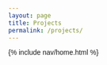 ```yaml
---
layout: page
title: Projects
permalink: /projects/
---
```


{% include nav/home.html %}

<style>
    body {
        font-family: Arial, sans-serif !important;
    }

    /* Container for Flexbox-based layout */
    .flex-container {
        display: flex;
        justify-content: center; /* Center items horizontally */
        flex-wrap: wrap; /* Allow wrapping of items */
        gap: 25px; /* Add space between items */
        margin-top: 20px;
    }
    .flex-item {
        text-align: center;
        flex-basis: calc(25% - 20px); /* Make items take up 25% of the container width */
    }
    .flex-item img {
        width: 100%;
        height: 150px; /* Fixed height for uniformity */
        object-fit: contain; /* Ensure the image fits within the fixed height */
    }
    .flex-item p {
        margin: 5px 0; /* Add some margin for spacing */
    }

    .achievements-container {
        display: flex;
        flex-direction: column;
        width: 100%;
        align-items: center;
    }
    /* Flexbox container for projects section */
    .projects-container {
        display: flex;
        flex-direction: column; /* Align items vertically */
        width: 100%; /* Ensure the projects section spans the full width */
        align-items: center; /* Center-align the project items */
        margin-top: 20px;
    }
    .project-item {
        width: 100%; /* Ensure project item spans the full width */
        max-width: 875px; /* Set a max width to avoid items being too wide */
        margin-bottom: 20px; /* Add some space between projects */
        padding: 15px;
        background-color: #333; /* Optional: Add a background color for clarity */
        border-radius: 8px;
        text-align: left; /* Align text to the left */
        color: #fff; /* Set text color */
    }
    .project-item {
        transition: transform 0.2s ease, box-shadow 0.2s ease;
        padding: 20px;
        margin: 10px;
        border: 1px solid #ddd;
        border-radius: 8px;
        box-shadow: 0 2px 5px rgba(0, 0, 0, 0.1);
    }
    .project-item:hover {
        transform: translateY(-10px);
        box-shadow: 0 8px 15px rgba(0, 0, 0, 0.2);
    }
    .project-item h3 {
        margin-top: 0;
        text-align: left;
    }
    .projects-container h2 {
        text-align: left;
        margin-left: 0;
        width: 100%;
    }

    .footer {
        text-align: center;
        padding: 20px;
        background-color: #f1f1f1;
        border-top: 1px solid #24292e;
        margin-top: 20px;
        width: 100%;
        background-color: #121212;
    }

    .footer a {
        margin: 0 10px;
        text-decoration: none;
        background-color: #121212;
    }

    .footer img {
        width: 50px;
        height: 50px;
        border-radius: 50%;
        transition: transform 0.3s ease;
    }

    .footer img:hover {
        transform: scale(1.1);
    }

    .image-gallery {
        display: flex;
        flex-wrap: nowrap;
        overflow-x: auto;
        gap: 10px;
        }

    .image-gallery img {
        max-height: 250px;
        object-fit: cover;
        border-radius: 5px;
    }
</style>

<div id="container">
    <div class="projects-container"></div>
</div>

<script>
    document.addEventListener("DOMContentLoaded", function() {
        var container = document.getElementById("container");
        var projectsContainer = document.querySelector(".projects-container");

        var projects = [
            {
                name: 'XALLARAP',
                url: 'https://github.com/Parallaxes/XALLARAP',
                description: 'A hardening script for Linux distros, created for the CyberPatriot competition. Current features include user auditing, package auditing, kernel hardening, hash integrity checkers, and policy hardening for Ubuntu/Debian systems. CLOSED SOURCE.',
                images: ['{{site.baseurl}}/images/about/xallarapTitle.png', '{{site.baseurl}}/images/about/xallarapUsers.png', '{{site.baseurl}}/images/about/xallarapHash.png']
            },
            {
                name: 'Krayt',
                url: 'https://github.com/Parallaxes/krayt',
                description: 'Tool to convert YouTube videos to locally downloadable files. (Totally not just a wrapper for a Python library that already automates everything) Planning to rewrite the program from scratch using Rust! This is my most developed project (besides some closed source ones for CyberPatriot). Supports both Windows and Linux systems, but with some streaming issues due to video encoding -- a bug I still have yet to fix. You can, however, mitigate this by filtering streams for progressive tags (which unfortunately usually only allows 360p). Nonetheless, still a great tool with plenty of development to come!',
                media: [
                    'https://github.com/Parallaxes/krayt/raw/main/media/kraytDemo.mp4'
                ]
            },
            {
                name: 'SPOJ Solutions',
                url: 'https://github.com/Parallaxes/SPOJ',
                description: 'A general collection of my Sphere Online Judge (SPOJ) solutions.',
                images: ['https://miro.medium.com/v2/resize:fit:1400/0*XvhNyVt7B79rr81x.png', '{{site.baseurl}}/images/about/spojDemo1.png', '{{site.baseurl}}/images/about/spojDemo2.png']
            },
            {
                name: 'CSSE Student Repo',
                url: 'https://github.com/Parallaxes/lucas_2025',
                description: 'Repository containing my student code portfolio.',
                images: ['https://avatars.githubusercontent.com/u/66652504?s=200&v=4']
            }
        ];

        for (const project of projects) {
            var projectItem = document.createElement('div');
            projectItem.className = "project-item";
            projectItem.innerHTML = `
                <a href="${project.url}" target="_blank" style="text-decoration: none; color: inherit;">
                    <h3>${project.name}</h3>
                    <p>${project.description}</p>
                    <div class="image-gallery">
                        ${project.images ? project.images.map(image => `
                            <img src="${image}" alt="${project.name}" class="gallery-image">`).join('') : ''}
                        ${project.media ? project.media.map(media => {
                            if (media.endsWith('.mp4')) {
                                return `<video controls width="100%">
                                            <source src="${media}" type="video/mp4">
                                            Your browser does not support the video tag.
                                        </video>`;
                            } else {
                                return `<img src="${media}" alt="${project.name}" class="gallery-image">`;
                            }
                        }).join('') : ''}
                    </div>
                </a>
            `;
            projectsContainer.appendChild(projectItem);
        }
    });
</script>



<script src="https://utteranc.es/client.js"
        repo="parallaxes/lucas_2025"
        issue-term="pathname"
        theme="github-light"
        crossorigin="anonymous"
        async>
</script>